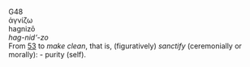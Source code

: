 <body>
  <p>G48<br>  ἁγνίζω  <br> hagnizō  <br><i>hag-nid‘-zo </i><br>From <a href="g0053.htm">53</a>  to <i>make</i> <i>clean</i>, that is, (figuratively) <i>sanctify</i> (ceremonially or morally): - purity (self).<br></p>
 </body>